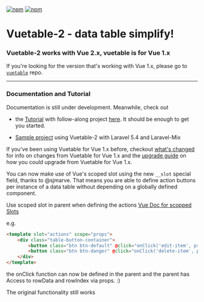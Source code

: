 [![npm](https://img.shields.io/npm/v/vuetable-2.svg)](https://www.npmjs.com/package/vuetable-2)
[![npm](https://img.shields.io/npm/l/vuetable-2.svg?maxAge=2592000)]()

# Vuetable-2 - data table simplify!

### Vuetable-2 works with Vue 2.x, vuetable is for Vue 1.x

If you're looking for the version that's working with Vue 1.x, please go to [`vuetable`](https://github.com/ratiw/vue-table) repo.

---

### Documentation and Tutorial

Documentation is still under development. Meanwhile, check out 

- the [Tutorial](https://github.com/ratiw/vuetable-2-tutorial/blob/master/doc/README.md)
with follow-along project [here](https://github.com/ratiw/vuetable-2-tutorial). It should be enough to get you started.

- [Sample project](https://github.com/ratiw/vuetable-2-with-laravel-5.4) using Vuetable-2 with Laravel 5.4 and Laravel-Mix

If you've been using Vuetable for Vue 1.x before, checkout [what's changed](https://github.com/ratiw/vuetable-2/blob/master/changes.md) for info on changes from Vuetable for Vue 1.x and the [upgrade guide](https://github.com/ratiw/vuetable-2/blob/master/upgrade-guide.md) on how you could upgrade from Vuetable for Vue 1.x.

You can now make use of Vue's scoped slot using the new `__slot` special field, thanks to @sjmarve. That means you are able to define action buttons per instance of a data table without depending on a globally defined component.

Use scoped slot in parent when defining the actions [Vue Doc for scopped Slots](https://vuejs.org/v2/guide/components.html#Scoped-Slots)

e.g.
```html
<template slot="actions" scope="props">
    <div class="table-button-container">
        <button class="btn btn-default" @click="onClick('edit-item', props.rowData)"><i class="fa fa-edit"></i> View</button>&nbsp;&nbsp;
        <button class="btn btn-danger" @click="onClick('delete-item', props.rowData)"><i class="fa fa-remove"></i> Edit</button>&nbsp;&nbsp;
    </div>
</template>
```

the onClick function can now be defined in the parent and the parent has Access to rowData and rowIndex via props. :)

The original functionality still works

